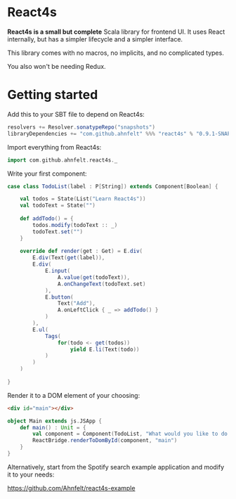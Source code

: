 # React4s

**React4s is a small but complete** Scala library for frontend UI. 
It uses React internally, but has a simpler lifecycle and a simpler interface.

This library comes with no macros, no implicits, and no complicated types.

You also won't be needing Redux.


# Getting started

Add this to your SBT file to depend on React4s:

```sbt
resolvers += Resolver.sonatypeRepo("snapshots")
libraryDependencies += "com.github.ahnfelt" %%% "react4s" % "0.9.1-SNAPSHOT"
```

Import everything from React4s:
```scala
import com.github.ahnfelt.react4s._
```

Write your first component:

```scala
case class TodoList(label : P[String]) extends Component[Boolean] {

    val todos = State(List("Learn React4s"))
    val todoText = State("")
    
    def addTodo() = {
        todos.modify(todoText :: _)
        todoText.set("")
    }
    
    override def render(get : Get) = E.div(
        E.div(Text(get(label)),
        E.div(
            E.input(
                A.value(get(todoText)),
                A.onChangeText(todoText.set)
            ),
            E.button(
                Text("Add"),
                A.onLeftClick { _ => addTodo() }
            )
        ),
        E.ul(
            Tags(
                for(todo <- get(todos)) 
                    yield E.li(Text(todo))
            )
        )
    )
    
}
```

Render it to a DOM element of your choosing:

```html
<div id="main"></div>
```

```scala
object Main extends js.JSApp {
    def main() : Unit = {
        val component = Component(TodoList, "What would you like to do today?")
        ReactBridge.renderToDomById(component, "main")
    }
}
```

Alternatively, start from the Spotify search example application and modify it to your needs:

https://github.com/Ahnfelt/react4s-example
